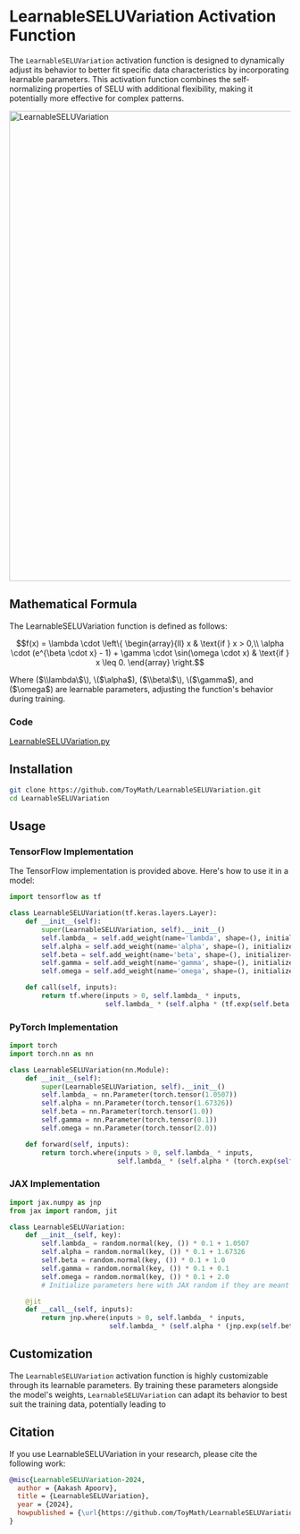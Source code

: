 # LearnableSELUVariation Activation Function

The `LearnableSELUVariation` activation function is designed to dynamically adjust its behavior to better fit specific data characteristics by incorporating learnable parameters. This activation function combines the self-normalizing properties of SELU with additional flexibility, making it potentially more effective for complex patterns.

<img width="841" alt="LearnableSELUVariation" src="https://github.com/ToyMath/LearnableSELUVariation/assets/5700430/0168b1c7-769d-49c3-a56b-30c4c8bfcbb8">

## Mathematical Formula

The LearnableSELUVariation function is defined as follows:

```math
f(x) = \lambda \cdot \left\{ \begin{array}{ll} x & \text{if } x > 0,\\ \alpha \cdot (e^{\beta \cdot x} - 1) + \gamma \cdot \sin(\omega \cdot x) & \text{if } x \leq 0. \end{array} \right.
```

Where \($\\lambda\$\), \($\\alpha\$\), \($\\beta\$\), \($\\gamma\$\), and \($\\omega\$\) are learnable parameters, adjusting the function's behavior during training.

### Code

[LearnableSELUVariation.py](https://github.com/ToyMath/LearnableSELUVariation/blob/main/LearnableSELUVariation.py)

## Installation

```bash
git clone https://github.com/ToyMath/LearnableSELUVariation.git
cd LearnableSELUVariation
```

## Usage

### TensorFlow Implementation

The TensorFlow implementation is provided above. Here's how to use it in a model:

```python
import tensorflow as tf

class LearnableSELUVariation(tf.keras.layers.Layer):
    def __init__(self):
        super(LearnableSELUVariation, self).__init__()
        self.lambda_ = self.add_weight(name='lambda', shape=(), initializer=tf.constant_initializer(1.0507), trainable=True)
        self.alpha = self.add_weight(name='alpha', shape=(), initializer=tf.constant_initializer(1.67326), trainable=True)
        self.beta = self.add_weight(name='beta', shape=(), initializer=tf.constant_initializer(1.0), trainable=True)
        self.gamma = self.add_weight(name='gamma', shape=(), initializer=tf.constant_initializer(0.1), trainable=True)
        self.omega = self.add_weight(name='omega', shape=(), initializer=tf.constant_initializer(2.0), trainable=True)

    def call(self, inputs):
        return tf.where(inputs > 0, self.lambda_ * inputs,
                        self.lambda_ * (self.alpha * (tf.exp(self.beta * inputs) - 1) + self.gamma * tf.sin(self.omega * inputs)))
```

### PyTorch Implementation

```python
import torch
import torch.nn as nn

class LearnableSELUVariation(nn.Module):
    def __init__(self):
        super(LearnableSELUVariation, self).__init__()
        self.lambda_ = nn.Parameter(torch.tensor(1.0507))
        self.alpha = nn.Parameter(torch.tensor(1.67326))
        self.beta = nn.Parameter(torch.tensor(1.0))
        self.gamma = nn.Parameter(torch.tensor(0.1))
        self.omega = nn.Parameter(torch.tensor(2.0))

    def forward(self, inputs):
        return torch.where(inputs > 0, self.lambda_ * inputs,
                           self.lambda_ * (self.alpha * (torch.exp(self.beta * inputs) - 1) + self.gamma * torch.sin(self.omega * inputs)))
```

### JAX Implementation

```python
import jax.numpy as jnp
from jax import random, jit

class LearnableSELUVariation:
    def __init__(self, key):
        self.lambda_ = random.normal(key, ()) * 0.1 + 1.0507
        self.alpha = random.normal(key, ()) * 0.1 + 1.67326
        self.beta = random.normal(key, ()) * 0.1 + 1.0
        self.gamma = random.normal(key, ()) * 0.1 + 0.1
        self.omega = random.normal(key, ()) * 0.1 + 2.0
        # Initialize parameters here with JAX random if they are meant to be learnable

    @jit
    def __call__(self, inputs):
        return jnp.where(inputs > 0, self.lambda_ * inputs,
                         self.lambda_ * (self.alpha * (jnp.exp(self.beta * inputs) - 1) + self.gamma * jnp.sin(self.omega * inputs)))
```

## Customization

The `LearnableSELUVariation` activation function is highly customizable through its learnable parameters. By training these parameters alongside the model's weights, `LearnableSELUVariation` can adapt its behavior to best suit the training data, potentially leading to

## Citation

If you use LearnableSELUVariation in your research, please cite the following work:

```bibtex
@misc{LearnableSELUVariation-2024,
  author = {Aakash Apoorv},
  title = {LearnableSELUVariation},
  year = {2024},
  howpublished = {\url{https://github.com/ToyMath/LearnableSELUVariation}},
}
```
